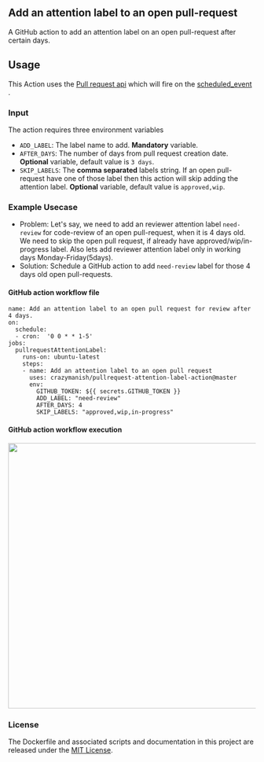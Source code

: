 ## Add an attention label to an open pull-request
A GitHub action to add an attention label on an open pull-request after certain days. 

## Usage
This Action uses the [Pull request api](https://developer.github.com/v3/issues/#list-issues-for-a-repository) which will fire on the [scheduled_event](https://help.github.com/en/actions/reference/events-that-trigger-workflows#scheduled-events-schedule) . 

### Input
The action requires three environment variables 
- `ADD_LABEL`: The label name to add. **Mandatory** variable.
- `AFTER_DAYS`: The number of days from pull request creation date. **Optional** variable, default value is `3 days`.
- `SKIP_LABELS`: The **comma separated** labels string. If an open pull-request have one of those label then this action will skip adding the attention label. **Optional** variable, default value is `approved,wip`.

### Example Usecase
- Problem: Let's say, we need to add an reviewer attention label `need-review` for code-review of an open pull-request, when it is 4 days old. We need to skip the open pull request, if already have approved/wip/in-progress label. Also lets add reviewer attention label only in working days Monday-Friday(5days).
- Solution: Schedule a GitHub action to add `need-review` label for those 4 days old open pull-requests. 

#### GitHub action workflow file
```workflow
name: Add an attention label to an open pull request for review after 4 days.
on:
  schedule:
  - cron:  '0 0 * * 1-5'
jobs:
  pullrequestAttentionLabel:
    runs-on: ubuntu-latest
    steps:
    - name: Add an attention label to an open pull request
      uses: crazymanish/pullrequest-attention-label-action@master
      env:
        GITHUB_TOKEN: ${{ secrets.GITHUB_TOKEN }}
        ADD_LABEL: "need-review"
        AFTER_DAYS: 4
        SKIP_LABELS: "approved,wip,in-progress"
```

#### GitHub action workflow execution
<img src="https://user-images.githubusercontent.com/5364500/75099737-5fa83980-55c5-11ea-8b9d-3e4c8f0be0b9.jpg" width="540">


### License
The Dockerfile and associated scripts and documentation in this project are released under the [MIT License](LICENSE).
